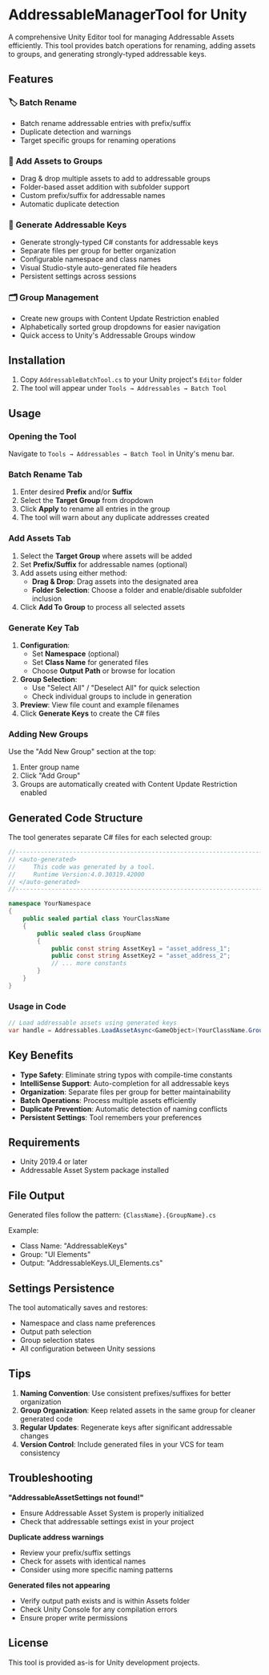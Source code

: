 # AddressableManagerTool for Unity

A comprehensive Unity Editor tool for managing Addressable Assets efficiently. This tool provides batch operations for renaming, adding assets to groups, and generating strongly-typed addressable keys.

## Features

### 🏷️ Batch Rename
- Batch rename addressable entries with prefix/suffix
- Duplicate detection and warnings
- Target specific groups for renaming operations

### 📁 Add Assets to Groups  
- Drag & drop multiple assets to add to addressable groups
- Folder-based asset addition with subfolder support
- Custom prefix/suffix for addressable names
- Automatic duplicate detection

### 🔑 Generate Addressable Keys
- Generate strongly-typed C# constants for addressable keys
- Separate files per group for better organization
- Configurable namespace and class names
- Visual Studio-style auto-generated file headers
- Persistent settings across sessions

### 🗂️ Group Management
- Create new groups with Content Update Restriction enabled
- Alphabetically sorted group dropdowns for easier navigation
- Quick access to Unity's Addressable Groups window

## Installation

1. Copy `AddressableBatchTool.cs` to your Unity project's `Editor` folder
2. The tool will appear under `Tools → Addressables → Batch Tool`

## Usage

### Opening the Tool
Navigate to `Tools → Addressables → Batch Tool` in Unity's menu bar.

### Batch Rename Tab
1. Enter desired **Prefix** and/or **Suffix**
2. Select the **Target Group** from dropdown
3. Click **Apply** to rename all entries in the group
4. The tool will warn about any duplicate addresses created

### Add Assets Tab
1. Select the **Target Group** where assets will be added
2. Set **Prefix/Suffix** for addressable names (optional)
3. Add assets using either method:
   - **Drag & Drop**: Drag assets into the designated area
   - **Folder Selection**: Choose a folder and enable/disable subfolder inclusion
4. Click **Add To Group** to process all selected assets

### Generate Key Tab
1. **Configuration**:
   - Set **Namespace** (optional)
   - Set **Class Name** for generated files
   - Choose **Output Path** or browse for location
2. **Group Selection**:
   - Use "Select All" / "Deselect All" for quick selection
   - Check individual groups to include in generation
3. **Preview**: View file count and example filenames
4. Click **Generate Keys** to create the C# files

### Adding New Groups
Use the "Add New Group" section at the top:
1. Enter group name
2. Click "Add Group"
3. Groups are automatically created with Content Update Restriction enabled

## Generated Code Structure

The tool generates separate C# files for each selected group:

```csharp
//------------------------------------------------------------------------------
// <auto-generated>
//     This code was generated by a tool.
//     Runtime Version:4.0.30319.42000
// </auto-generated>
//------------------------------------------------------------------------------

namespace YourNamespace
{
    public sealed partial class YourClassName
    {
        public sealed class GroupName
        {
            public const string AssetKey1 = "asset_address_1";
            public const string AssetKey2 = "asset_address_2";
            // ... more constants
        }
    }
}
```

### Usage in Code
```csharp
// Load addressable assets using generated keys
var handle = Addressables.LoadAssetAsync<GameObject>(YourClassName.GroupName.AssetKey1);
```

## Key Benefits

- **Type Safety**: Eliminate string typos with compile-time constants
- **IntelliSense Support**: Auto-completion for all addressable keys
- **Organization**: Separate files per group for better maintainability
- **Batch Operations**: Process multiple assets efficiently
- **Duplicate Prevention**: Automatic detection of naming conflicts
- **Persistent Settings**: Tool remembers your preferences

## Requirements

- Unity 2019.4 or later
- Addressable Asset System package installed

## File Output

Generated files follow the pattern: `{ClassName}.{GroupName}.cs`

Example:
- Class Name: "AddressableKeys"
- Group: "UI Elements" 
- Output: "AddressableKeys.UI_Elements.cs"

## Settings Persistence

The tool automatically saves and restores:
- Namespace and class name preferences
- Output path selection
- Group selection states
- All configuration between Unity sessions

## Tips

1. **Naming Convention**: Use consistent prefixes/suffixes for better organization
2. **Group Organization**: Keep related assets in the same group for cleaner generated code
3. **Regular Updates**: Regenerate keys after significant addressable changes
4. **Version Control**: Include generated files in your VCS for team consistency

## Troubleshooting

**"AddressableAssetSettings not found!"**
- Ensure Addressable Asset System is properly initialized
- Check that addressable settings exist in your project

**Duplicate address warnings**
- Review your prefix/suffix settings
- Check for assets with identical names
- Consider using more specific naming patterns

**Generated files not appearing**
- Verify output path exists and is within Assets folder
- Check Unity Console for any compilation errors
- Ensure proper write permissions

## License

This tool is provided as-is for Unity development projects.
